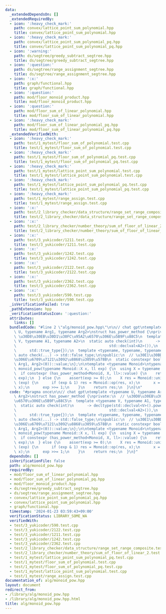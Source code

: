 ```yaml
---
data:
  _extendedDependsOn: []
  _extendedRequiredBy:
  - icon: ':heavy_check_mark:'
    path: convex/lattice_point_sum_polynomial.hpp
    title: convex/lattice_point_sum_polynomial.hpp
  - icon: ':heavy_check_mark:'
    path: convex/lattice_point_sum_polynomial_pq.hpp
    title: convex/lattice_point_sum_polynomial_pq.hpp
  - icon: ':warning:'
    path: ds/segtree/greedy_subtract_segtree.hpp
    title: ds/segtree/greedy_subtract_segtree.hpp
  - icon: ':question:'
    path: ds/segtree/range_assignment_segtree.hpp
    title: ds/segtree/range_assignment_segtree.hpp
  - icon: ':x:'
    path: graph/functional.hpp
    title: graph/functional.hpp
  - icon: ':question:'
    path: mod/floor_monoid_product.hpp
    title: mod/floor_monoid_product.hpp
  - icon: ':question:'
    path: mod/floor_sum_of_linear_polynomial.hpp
    title: mod/floor_sum_of_linear_polynomial.hpp
  - icon: ':heavy_check_mark:'
    path: mod/floor_sum_of_linear_polynomial_pq.hpp
    title: mod/floor_sum_of_linear_polynomial_pq.hpp
  _extendedVerifiedWith:
  - icon: ':heavy_check_mark:'
    path: test/1_mytest/floor_sum_of_polynomial.test.cpp
    title: test/1_mytest/floor_sum_of_polynomial.test.cpp
  - icon: ':heavy_check_mark:'
    path: test/1_mytest/floor_sum_of_polynomial_pq.test.cpp
    title: test/1_mytest/floor_sum_of_polynomial_pq.test.cpp
  - icon: ':heavy_check_mark:'
    path: test/1_mytest/lattice_point_sum_polynomial.test.cpp
    title: test/1_mytest/lattice_point_sum_polynomial.test.cpp
  - icon: ':heavy_check_mark:'
    path: test/1_mytest/lattice_point_sum_polynomial_pq.test.cpp
    title: test/1_mytest/lattice_point_sum_polynomial_pq.test.cpp
  - icon: ':heavy_check_mark:'
    path: test/1_mytest/range_assign.test.cpp
    title: test/1_mytest/range_assign.test.cpp
  - icon: ':x:'
    path: test/2_library_checker/data_structure/range_set_range_composite.test.cpp
    title: test/2_library_checker/data_structure/range_set_range_composite.test.cpp
  - icon: ':x:'
    path: test/2_library_checker/number_theory/sum_of_floor_of_linear_2.test.cpp
    title: test/2_library_checker/number_theory/sum_of_floor_of_linear_2.test.cpp
  - icon: ':x:'
    path: test/3_yukicoder/1211.test.cpp
    title: test/3_yukicoder/1211.test.cpp
  - icon: ':x:'
    path: test/3_yukicoder/1242.test.cpp
    title: test/3_yukicoder/1242.test.cpp
  - icon: ':x:'
    path: test/3_yukicoder/2122.test.cpp
    title: test/3_yukicoder/2122.test.cpp
  - icon: ':x:'
    path: test/3_yukicoder/2362.test.cpp
    title: test/3_yukicoder/2362.test.cpp
  - icon: ':x:'
    path: test/3_yukicoder/590.test.cpp
    title: test/3_yukicoder/590.test.cpp
  _isVerificationFailed: true
  _pathExtension: hpp
  _verificationStatusIcon: ':question:'
  attributes:
    links: []
  bundledCode: "#line 2 \"alg/monoid_pow.hpp\"\n\n// chat gpt\ntemplate <typename\
    \ U, typename Arg1, typename Arg2>\nstruct has_power_method {\nprivate:\n  //\
    \ \u30D8\u30EB\u30D1\u30FC\u95A2\u6570\u306E\u5B9F\u88C5\n  template <typename\
    \ V, typename A1, typename A2>\n  static auto check(int)\n      -> decltype(std::declval<V>().power(std::declval<A1>(),\n\
    \                                          std::declval<A2>()),\n            \
    \      std::true_type{});\n  template <typename, typename, typename>\n  static\
    \ auto check(...) -> std::false_type;\n\npublic:\n  // \u30E1\u30BD\u30C3\u30C9\
    \u306E\u6709\u7121\u3092\u8868\u3059\u578B\n  static constexpr bool value = decltype(check<U,\
    \ Arg1, Arg2>(0))::value;\n};\n\ntemplate <typename Monoid>\ntypename Monoid::X\
    \ monoid_pow(typename Monoid::X x, ll exp) {\n  using X = typename Monoid::X;\n\
    \  if constexpr (has_power_method<Monoid, X, ll>::value) {\n    return Monoid::power(x,\
    \ exp);\n  } else {\n    assert(exp >= 0);\n    X res = Monoid::unit();\n    while\
    \ (exp) {\n      if (exp & 1) res = Monoid::op(res, x);\n      x = Monoid::op(x,\
    \ x);\n      exp >>= 1;\n    }\n    return res;\n  }\n}\n"
  code: "#pragma once\n\n// chat gpt\ntemplate <typename U, typename Arg1, typename\
    \ Arg2>\nstruct has_power_method {\nprivate:\n  // \u30D8\u30EB\u30D1\u30FC\u95A2\
    \u6570\u306E\u5B9F\u88C5\n  template <typename V, typename A1, typename A2>\n\
    \  static auto check(int)\n      -> decltype(std::declval<V>().power(std::declval<A1>(),\n\
    \                                          std::declval<A2>()),\n            \
    \      std::true_type{});\n  template <typename, typename, typename>\n  static\
    \ auto check(...) -> std::false_type;\n\npublic:\n  // \u30E1\u30BD\u30C3\u30C9\
    \u306E\u6709\u7121\u3092\u8868\u3059\u578B\n  static constexpr bool value = decltype(check<U,\
    \ Arg1, Arg2>(0))::value;\n};\n\ntemplate <typename Monoid>\ntypename Monoid::X\
    \ monoid_pow(typename Monoid::X x, ll exp) {\n  using X = typename Monoid::X;\n\
    \  if constexpr (has_power_method<Monoid, X, ll>::value) {\n    return Monoid::power(x,\
    \ exp);\n  } else {\n    assert(exp >= 0);\n    X res = Monoid::unit();\n    while\
    \ (exp) {\n      if (exp & 1) res = Monoid::op(res, x);\n      x = Monoid::op(x,\
    \ x);\n      exp >>= 1;\n    }\n    return res;\n  }\n}"
  dependsOn: []
  isVerificationFile: false
  path: alg/monoid_pow.hpp
  requiredBy:
  - mod/floor_sum_of_linear_polynomial.hpp
  - mod/floor_sum_of_linear_polynomial_pq.hpp
  - mod/floor_monoid_product.hpp
  - ds/segtree/greedy_subtract_segtree.hpp
  - ds/segtree/range_assignment_segtree.hpp
  - convex/lattice_point_sum_polynomial_pq.hpp
  - convex/lattice_point_sum_polynomial.hpp
  - graph/functional.hpp
  timestamp: '2024-01-23 03:59:43+09:00'
  verificationStatus: LIBRARY_SOME_WA
  verifiedWith:
  - test/3_yukicoder/590.test.cpp
  - test/3_yukicoder/2122.test.cpp
  - test/3_yukicoder/1211.test.cpp
  - test/3_yukicoder/1242.test.cpp
  - test/3_yukicoder/2362.test.cpp
  - test/2_library_checker/data_structure/range_set_range_composite.test.cpp
  - test/2_library_checker/number_theory/sum_of_floor_of_linear_2.test.cpp
  - test/1_mytest/lattice_point_sum_polynomial_pq.test.cpp
  - test/1_mytest/floor_sum_of_polynomial.test.cpp
  - test/1_mytest/floor_sum_of_polynomial_pq.test.cpp
  - test/1_mytest/lattice_point_sum_polynomial.test.cpp
  - test/1_mytest/range_assign.test.cpp
documentation_of: alg/monoid_pow.hpp
layout: document
redirect_from:
- /library/alg/monoid_pow.hpp
- /library/alg/monoid_pow.hpp.html
title: alg/monoid_pow.hpp
---
```

